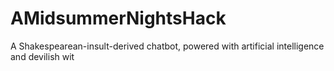 # AMidsummerNightsHack
A Shakespearean-insult-derived chatbot, powered with artificial intelligence and devilish wit
